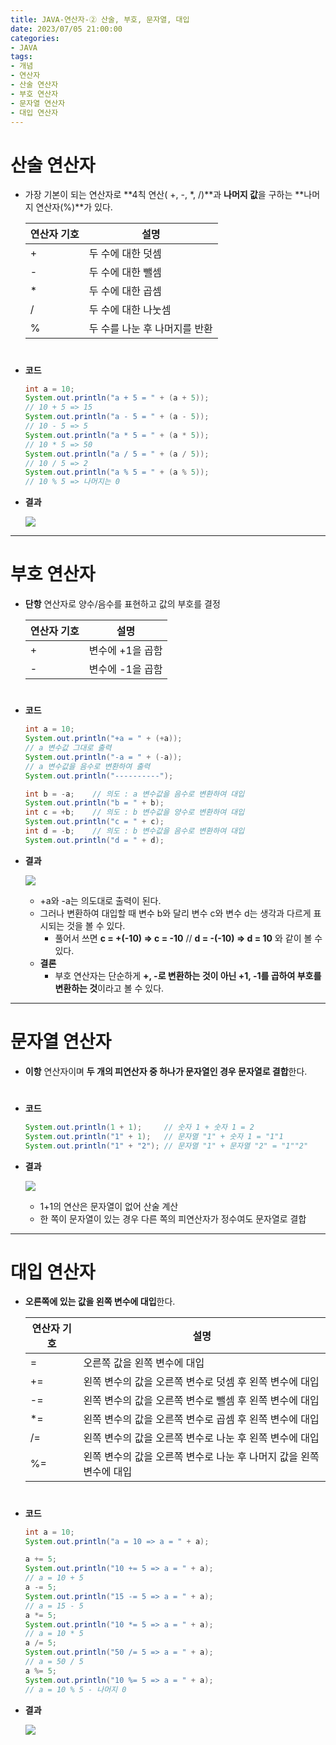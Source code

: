 ```yaml
---
title: JAVA-연산자-② 산술, 부호, 문자열, 대입
date: 2023/07/05 21:00:00
categories:
- JAVA
tags:
- 개념
- 연산자
- 산술 연산자
- 부호 연산자
- 문자열 연산자
- 대입 연산자
---
```


# 산술 연산자

- 가장 기본이 되는 연산자로 **4칙 연산( +, -, *, /)**과 **나머지 값**을 구하는 **나머지 연산자(%)**가 있다.
    
    
    | 연산자 기호 | 설명 |
    | --- | --- |
    | + | 두 수에 대한 덧셈 |
    | - | 두 수에 대한 뺄셈 |
    | * | 두 수에 대한 곱셈 |
    | / | 두 수에 대한 나눗셈 |
    | % | 두 수를 나눈 후 나머지를 반환 |
#    
- **코드**
    
    ```java
    int a = 10;
    System.out.println("a + 5 = " + (a + 5));
    // 10 + 5 => 15
    System.out.println("a - 5 = " + (a - 5));
    // 10 - 5 => 5
    System.out.println("a * 5 = " + (a * 5));
    // 10 * 5 => 50
    System.out.println("a / 5 = " + (a / 5));
    // 10 / 5 => 2
    System.out.println("a % 5 = " + (a % 5));
    // 10 % 5 => 나머지는 0
    ```
    
- **결과**
    
    ![](/Images/2023/07/JAVA-연산자-②/Untitled.png)
    

---

# 부호 연산자

- **단항** 연산자로 양수/음수를 표현하고 값의 부호를 결정
    
    
    | 연산자 기호 | 설명 |
    | --- | --- |
    | + | 변수에 +1을 곱함 |
    | - | 변수에 -1을 곱함 |
#
- **코드**
    
    ```java
    int a = 10;
    System.out.println("+a = " + (+a));
    // a 변수값 그대로 출력
    System.out.println("-a = " + (-a));
    // a 변수값을 음수로 변환하여 출력
    System.out.println("----------");
    
    int b = -a;    // 의도 : a 변수값을 음수로 변환하여 대입
    System.out.println("b = " + b);
    int c = +b;    // 의도 : b 변수값을 양수로 변환하여 대입
    System.out.println("c = " + c);
    int d = -b;    // 의도 : b 변수값을 음수로 변환하여 대입
    System.out.println("d = " + d);
    ```
    
- **결과**
    
    ![](/Images/2023/07/JAVA-연산자-②/Untitled%201.png)
    
    - +a와 -a는 의도대로 출력이 된다.
    - 그러나 변환하여 대입할 때 변수 b와 달리 변수 c와 변수 d는 생각과 다르게 표시되는 것을 볼 수 있다.
        - 풀어서 쓰면 **c = +(-10) ⇒ c = -10** // **d = -(-10) ⇒ d = 10** 와 같이 볼 수 있다.
    - **결론**
        - 부호 연산자는 단순하게 **+, -로 변환하는 것이 아닌 +1, -1를 곱하여 부호를 변환하는 것**이라고 볼 수 있다.

---

# 문자열 연산자

- **이항** 연산자이며 **두 개의 피연산자 중 하나가 문자열인 경우 문자열로 결합**한다.
#
- **코드**
    
    ```java
    System.out.println(1 + 1);     // 숫자 1 + 숫자 1 = 2
    System.out.println("1" + 1);   // 문자열 "1" + 숫자 1 = "1"1
    System.out.println("1" + "2"); // 문자열 "1" + 문자열 "2" = "1""2"
    ```
    
- **결과**
    
    ![](/Images/2023/07/JAVA-연산자-②/Untitled%202.png)
    
    - 1+1의 연산은 문자열이 없어 산술 계산
    - 한 쪽이 문자열이 있는 경우 다른 쪽의 피연산자가 정수여도 문자열로 결합

---

# 대입 연산자

- **오른쪽에 있는 값을 왼쪽 변수에 대입**한다.
    
    
    | 연산자 기호 | 설명 |
    | --- | --- |
    | = | 오른쪽 값을 왼쪽 변수에 대입 |
    | += | 왼쪽 변수의 값을 오른쪽 변수로 덧셈 후 왼쪽 변수에 대입 |
    | -= | 왼쪽 변수의 값을 오른쪽 변수로 뺄셈 후 왼쪽 변수에 대입 |
    | *= | 왼쪽 변수의 값을 오른쪽 변수로 곱셈 후 왼쪽 변수에 대입 |
    | /= | 왼쪽 변수의 값을 오른쪽 변수로 나눈 후 왼쪽 변수에 대입 |
    | %= | 왼쪽 변수의 값을 오른쪽 변수로 나눈 후 나머지 값을 왼쪽 변수에 대입 |
#
- **코드**
    
    ```java
    int a = 10;
    System.out.println("a = 10 => a = " + a);
    
    a += 5;
    System.out.println("10 += 5 => a = " + a);
    // a = 10 + 5
    a -= 5;
    System.out.println("15 -= 5 => a = " + a);
    // a = 15 - 5
    a *= 5;
    System.out.println("10 *= 5 => a = " + a);
    // a = 10 * 5
    a /= 5;
    System.out.println("50 /= 5 => a = " + a);
    // a = 50 / 5
    a %= 5;
    System.out.println("10 %= 5 => a = " + a);
    // a = 10 % 5 - 나머지 0
    ```
    
- **결과**
    
    ![](/Images/2023/07/JAVA-연산자-②/Untitled%203.png)